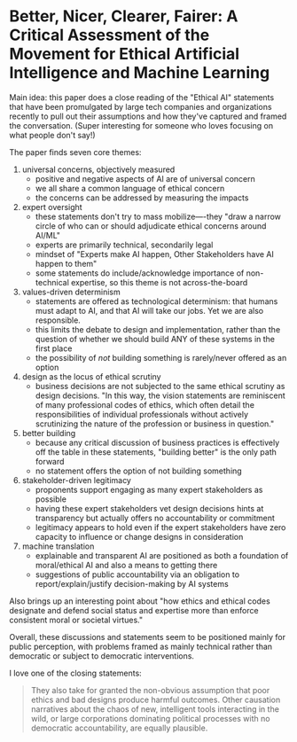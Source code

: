 # Better, Nicer, Clearer, Fairer: A Critical Assessment of the Movement for Ethical Artificial Intelligence and Machine Learning

Main idea: this paper does a close reading of the "Ethical AI" statements that have been promulgated by large tech companies and organizations recently to pull out their assumptions and how they've captured and framed the conversation. (Super interesting for someone who loves focusing on what people don't say!)

The paper finds seven core themes:
1. universal concerns, objectively measured
	- positive and negative aspects of AI are of universal concern
	- we all share a common language of ethical concern
	- the concerns can be addressed by measuring the impacts
2. expert oversight
	- these statements don't try to mass mobilize—-they "draw a narrow circle of who can or should adjudicate ethical concerns around AI/ML"
	- experts are primarily technical, secondarily legal
	- mindset of "Experts make AI happen, Other Stakeholders have AI happen to them"
	- some statements do include/acknowledge importance of non-technical expertise, so this theme is not across-the-board
3. values-driven determinism
	- statements are offered as technological determinism: that humans must adapt to AI, and that AI will take our jobs. Yet we are also responsible.
	- this limits the debate to design and implementation, rather than the question of whether we should build ANY of these systems in the first place
	- the possibility of _not_ building something is rarely/never offered as an option
4. design as the locus of ethical scrutiny
	- business decisions are not subjected to the same ethical scrutiny as design decisions. "In this way, the vision statements are reminiscent of many professional codes of ethics, which often detail the responsibilities of individual professionals without actively scrutinizing the nature of the profession or business in question."
5. better building
	- because any critical discussion of business practices is effectively off the table in these statements, "building better" is the only path forward
	- no statement offers the option of not building something
6. stakeholder-driven legitimacy
	- proponents support engaging as many expert stakeholders as possible
	- having these expert stakeholders vet design decisions hints at transparency but actually offers no accountability or commitment
	- legitimacy appears to hold even if the expert stakeholders have zero capacity to influence or change designs in consideration
7. machine translation
	- explainable and transparent AI are positioned as both a foundation of moral/ethical AI and also a means to getting there
	- suggestions of public accountability via an obligation to report/explain/justify decision-making by AI systems

Also brings up an interesting point about "how ethics and ethical codes designate and defend social status and expertise more than enforce consistent moral or societal virtues."

Overall, these discussions and statements seem to be positioned mainly for public perception, with problems framed as mainly technical rather than democratic or subject to democratic interventions.

I love one of the closing statements: 
> They also take for granted the non-obvious assumption that poor ethics and bad designs produce harmful outcomes. Other causation narratives about the chaos of new, intelligent tools interacting in the wild, or large corporations dominating political processes with no democratic accountability, are equally plausible.
